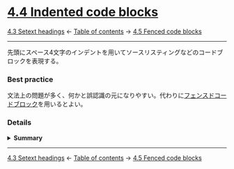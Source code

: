 # [4.4 Indented code blocks](https://higuma.github.io/github-flabored-markdown/#indented-code-blocks)

[4.3 Setext headings](setext-headings.md)
← [Table of contents](index.md) →
[4.5 Fenced code blocks](fenced-code-blocks.md)

------------------------------------------------------------------------

先頭にスペース4文字のインデントを用いてソースリスティングなどのコードブロックを表現する。

### Best practice

文法上の問題が多く、何かと誤認識の元になりやすい。代わりに[フェンスドコードブロック]を用いるとよい。

### Details

<details>
<summary><strong>Summary</strong></summary>

> Best practiceで「非推奨」としたため説明は最小限に留める。

行頭に4つ以上の連続したスペースがある行はコードブロックとして扱われ、行頭のスペース4つを除去した後、テキスト文書として見た通りに出力する。これは特に次のようなコードリスティングに用いられる。

```markdown
    #include <stdio.h>
    void main() {
        printf("Hello world!\n");
    }
```

>     #include <stdio.h>
>     void main() {
>         printf("Hello world!\n");
>     }

ただし前の行が[リストアイテム](container-blocks.md#52-list-items)の場合はリストアイテムの続きと認識される。[空行]を挿入してもリストのインデントとして扱われる。

```markdown
* List
    item

* List

    indent
```

> * List
>     item
> 
> * List
> 
>     indent

以下説明は省略する。これ以外にも文法解釈上の問題がとても多く、後に次の[フェンスドコードブロック]が作られた。

</details>

------------------------------------------------------------------------

[4.3 Setext headings](setext-headings.md)
← [Table of contents](index.md) →
[4.5 Fenced code blocks](fenced-code-blocks.md)

[ATX]: https://en.wikipedia.org/wiki/Aaron_Swartz#atx
[ATX headings]: #42-atx-headings
[コードフェンス]: https://higuma.github.io/github-flabored-markdown/#code-fence
[CommonMark]: https://commonmark.org/
[info string]: https://higuma.github.io/github-flabored-markdown/#info-string
[Markdown]: https://ja.wikipedia.org/wiki/Markdown
[Setext]: https://en.wikipedia.org/wiki/Setext
[Setext heading]: #43-setext-headings
[インデント方式コードブロック]: #44-indented-code-blocks
[インライン]: inlines.md
[コードフェンス]: https://higuma.github.io/github-flabored-markdown/#code-fence
[シンタックスハイライト]: https://ja.wikipedia.org/シンタックスハイライト
[フェンスドコードブロック]: #45-fenced-code-blocks
[リスト]: container-blocks.md#54-lists
[リンク]: https://higuma.github.io/github-flabored-markdown/#links
[リンク参照定義]: https://higuma.github.io/github-flabored-markdown/#link-reference-definition
[リンクラベル]: https://higuma.github.io/github-flabored-markdown/#link-label
[リンク先]: https://higuma.github.io/github-flabored-markdown/#link-destination
[リンクタイトル]: https://higuma.github.io/github-flabored-markdown/#link-title
[パラグラフ]: #48-paragraphs
[空行]: #49-blank-lines
[空白文字]: https://higuma.github.io/github-flabored-markdown/#whitespace-character
[正規表現]: https://deeloper.mozilla.org/ja/docs/Web/JavaScript/Guide/Regular_Expressions
[見出し]: #42-atx-headings
